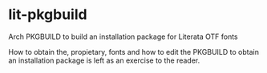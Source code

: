 # lit-pkgbuild
Arch PKGBUILD to build an installation package for Literata OTF fonts

How to obtain the, propietary, fonts and how to edit the PKGBUILD to obtain an
installation package is left as an exercise to the reader.
